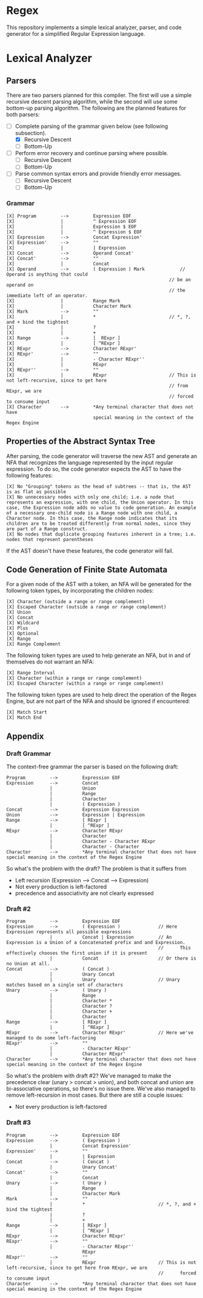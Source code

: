 # Regex

This repository implements a simple lexical analyzer, parser, and code generator for a simplified Regular Expression language.

# Lexical Analyzer

## Parsers

There are two parsers planned for this compiler. The first will use a simple recursive descent parsing algorithm, while the second will use some bottom-up parsing algorithm. The following are the planned features for both parsers:

- [ ] Complete parsing of the grammar given below (see following subsection).
    - [X] Recursive Descent
    - [ ] Bottom-Up
- [ ] Perform error recovery and continue parsing where possible.
    - [ ] Recursive Descent
    - [ ] Bottom-Up
- [ ] Parse common syntax errors and provide friendly error messages.
    - [ ] Recursive Descent
    - [ ] Bottom-Up

### Grammar


```
[X] Program         -->         Expression EOF
[X]                 |           ^ Expression EOF
[X]                 |           Expression $ EOF
[X]                 |           ^ Expression $ EOF
[X] Expression      -->         Concat Expression'
[X] Expression'     -->         ""
[X]                 |           | Expression
[X] Concat          -->         Operand Concat'
[X] Concat'         -->         ""
[X]                 |           Concat
[X] Operand         -->         ( Expression ) Mark             // Operand is anything that could 
                                                            // be an operand on
                                                            // the immediate left of an operator.
[X]                 |           Range Mark
[X]                 |           Character Mark
[X] Mark            -->         ""
[X]                 |           *                           // *, ?, and + bind the tightest
[X]                 |           ?
[X]                 |           +
[X] Range           -->         [  RExpr ]
[X]                 |           [ ^RExpr ]
[X] RExpr           -->         Character RExpr'
[X] RExpr'          -->         ""
[X]                 |           - Character RExpr''
[X]                 |           RExpr
[X] RExpr''         -->         ""
[X]                 |           RExpr                       // This is not left-recursive, since to get here
                                                            // from RExpr, we are 
                                                            // forced to consume input
[X] Character       -->         *Any terminal character that does not have 
                                special meaning in the context of the Regex Engine
```

## Properties of the Abstract Syntax Tree

After parsing, the code generator will traverse the new AST and generate an NFA that recognizes the language represented by the input regular expression. To do so, the code generator expects the AST to have the following features:

```
[X] No "Grouping" tokens as the head of subtrees -- that is, the AST is as flat as possible
[X] No unnecessary nodes with only one child; i.e. a node that represents an expression, with one child, the Union operator. In this case, the Expression node adds no value to code generation. An example of a necessary one-child node is a Range node with one child, a Character node. In this case, the Range node indicates that its children are to be treated differently from normal nodes, since they are part of a Range construct.
[X] No nodes that duplicate grouping features inherent in a tree; i.e. nodes that represent parentheses
```

If the AST doesn't have these features, the code generator will fail.

## Code Generation of Finite State Automata

For a given node of the AST with a token, an NFA will be generated for the following token types, by incorporating the children nodes:

```
[X] Character (outside a range or range complement)
[X] Escaped Character (outside a range or range complement)
[X] Union
[X] Concat
[X] Wildcard
[X] Plus
[X] Optional
[X] Range
[X] Range Complement
```

The following token types are used to help generate an NFA, but in and of themselves do not warrant an NFA:

```
[X] Range Interval
[X] Character (within a range or range complement)
[X] Escaped Character (within a range or range complement)
```

The following token types are used to help direct the operation of the Regex Engine, but are not part of the NFA and should be ignored if encountered:

```
[X] Match Start
[X] Match End
```

## Appendix

### Draft Grammar

The context-free grammar the parser is based on the following draft:

```
Program         -->         Expression EOF  
Expression      -->         Concat  
                |           Union  
                |           Range  
                |           Character
                |           ( Expression )  
Concat          -->         Expression Expression  
Union           -->         Expression | Expression  
Range           -->         [ RExpr ]  
                |           [ ^RExpr ]  
RExpr           -->         Character RExpr  
                |           Character  
                |           Character - Character RExpr  
                |           Character - Character  
Character       -->         *Any terminal character that does not have special meaning in the context of the Regex Engine  
```

So what's the problem with the draft? The problem is that it suffers from

- Left recursion (Expression --> Concat --> Expression)
- Not every production is left-factored
- precedence and associativity are not clearly expressed

### Draft #2

```
Program         -->         Expression EOF
Expression      -->         ( Expression )              // Here Expression represents all possible expressions
                |           Concat | Expression         // An Expression is a Union of a Concatenated prefix and and Expression.
                                                        //      This effectively chooses the first union if it is present
                |           Concat                      // Or there is no Union at all.
Concat          -->         ( Concat )         
                |           Unary Concat
                |           Unary                       // Unary matches based on a single set of characters
Unary           -->         ( Unary )
                |           Range
                |           Character *
                |           Character ?
                |           Character +
                |           Character
Range           -->         [ RExpr ]
                |           [ ^RExpr ]
RExpr           -->         Character RExpr'            // Here we've managed to do some left-factoring
RExpr'          -->         ""                          
                |           - Character RExpr'
                |           Character RExpr'
Character       -->         *Any terminal character that does not have special meaning in the context of the Regex Engine
```

So what's the problem with draft #2? We've managed to make the precedence clear (unary > concat > union), and both concat and union are bi-associative operations, so there's no issue there. We've also managed to remove left-recursion in most cases. But there are still a couple issues:

- Not every production is left-factored


### Draft #3

```
Program         -->         Expression EOF
Expression      -->         ( Expression )
                |           Concat Expression'
Expression'     -->         ""
                |           | Expression
Concat          -->         ( Concat )
                |           Unary Concat'
Concat'         -->         ""
                |           Concat
Unary           -->         ( Unary )
                |           Range
                |           Character Mark
Mark            -->         ""
                |           *                           // *, ?, and + bind the tightest
                |           ?
                |           +
Range           -->         [ RExpr ]
                |           [ ^RExpr ]
RExpr           -->         Character RExpr'
RExpr'          -->         ""
                |           - Character RExpr''
                            RExpr
RExpr''         -->         ""
                |           RExpr                       // This is not left-recursive, since to get here from RExpr, we are 
                                                        //      forced to consume input
Character       -->         *Any terminal character that does not have special meaning in the context of the Regex Engine
```
